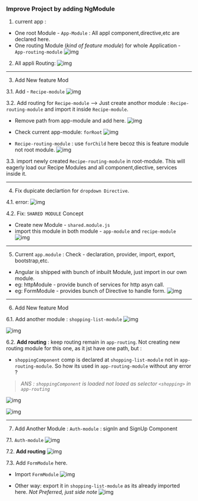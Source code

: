 ### Improve Project by adding NgModule

1. current app :
- One root Module - `App-Module` : All appl component,directive,etc are declared here.
- One routing Module (_kind of feature module_) for whole Application - `App-routing-module`
![img](https://github.com/lekhrajdinkar/NG6/blob/master/notes/assets/ngmod/001.jpg)

2. All appli Routing:
![img](https://github.com/lekhrajdinkar/NG6/blob/master/notes/assets/ngmod/002.jpg)

***
3. Add New feature Mod

3.1. Add  - `Recipe-module`
![img](https://github.com/lekhrajdinkar/NG6/blob/master/notes/assets/ngmod/003.jpg)

3.2. Add routing for `Recipe-module` --> Just create anothor module : `Recipe-routing-module` and import it inside `Recipe-module`.
- Remove path from app-module and add here.
![img](https://github.com/lekhrajdinkar/NG6/blob/master/notes/assets/ngmod/003_1.jpg) 

- Check current app-module: `forRoot`
![img](https://github.com/lekhrajdinkar/NG6/blob/master/notes/assets/ngmod/003_2.jpg)

- `Recipe-routing-module` : use `forChild` here becoz this is feature module not root module.
![img](https://github.com/lekhrajdinkar/NG6/blob/master/notes/assets/ngmod/003_3.jpg)

3.3. import  newly created `Recipe-routing-module` in root-module. This will eagerly load our Recipe Modules and all component,diective, services inside it.

***
4. Fix dupicate declartion for `dropdown Directive`.

4.1. error:
![img](https://github.com/lekhrajdinkar/NG6/blob/master/notes/assets/ngmod/004.jpg)

4.2. Fix: `SHARED MODULE` Concept
- Create new Module - `shared.module.js`
- import this module in both module - `app-module` and `recipe-module`
![img](https://github.com/lekhrajdinkar/NG6/blob/master/notes/assets/ngmod/006_1.jpg)

***
5. Current `app.module` : Check - declaration, provider, import, export, bootstrap,etc.
- Angular is shipped with bunch of inbuilt Module, just import in our own module.
- eg: httpModule - provide bunch of services for http asyn call.
- eg: FormModule - provides bunch of Directive to handle form.
![img](https://github.com/lekhrajdinkar/NG6/blob/master/notes/assets/ngmod/005.jpg)

***
6. Add New feature Mod

6.1. Add another module : `shopping-list-module`
![img](https://github.com/lekhrajdinkar/NG6/blob/master/notes/assets/ngmod/007_1.jpg)

![img](https://github.com/lekhrajdinkar/NG6/blob/master/notes/assets/ngmod/007_2.jpg)

6.2. **Add routing** : keep routing remain in `app-routing`. Not creating new routing module for this one, as it jst have one path, but :

- `shoppingComponent` comp is declared at  `shopping-list-module` not in `app-routing-module`. So how its used in `app-routing-module` without any error ? 
> _ANS : `shoppingComponent` is loaded not loaed as selector `<shopping>` in `app-routing`_

![img](https://github.com/lekhrajdinkar/NG6/blob/master/notes/assets/ngmod/007_3.jpg)

![img](https://github.com/lekhrajdinkar/NG6/blob/master/notes/assets/ngmod/007_4.jpg)
***

7. Add Another Module : `Auth-module` : signIn and SignUp Component

7.1. `Auth-module`
![img](https://github.com/lekhrajdinkar/NG6/blob/master/notes/assets/ngmod/008.jpg)

7.2. **Add routing**
![img](https://github.com/lekhrajdinkar/NG6/blob/master/notes/assets/ngmod/008_2.jpg)

7.3. Add `FormModule` here. 
- Import `FormModule`
![img](https://github.com/lekhrajdinkar/NG6/blob/master/notes/assets/ngmod/008_4.jpg)

- Other way: export it in `shopping-list-module` as its already imported here. _Not Preferred, just side note_
![img](https://github.com/lekhrajdinkar/NG6/blob/master/notes/assets/ngmod/008_1.jpg)

